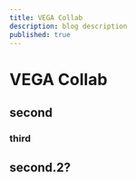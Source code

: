 ```yaml
---
title: VEGA Collab
description: blog description
published: true
---
```


<div class="toc"></div>

# VEGA Collab

## second

### third

## second.2?
